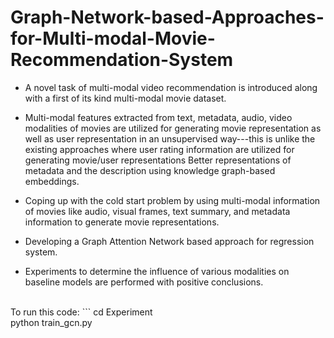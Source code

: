 # Graph-Network-based-Approaches-for-Multi-modal-Movie-Recommendation-System
 
* A novel task of multi-modal video recommendation is introduced along with a first of its kind multi-modal movie dataset.

* Multi-modal features extracted from text, metadata, audio, video modalities of movies are utilized  for generating movie representation as well as user representation in an unsupervised way---this is unlike the existing approaches where user rating information are utilized for generating movie/user representations
Better representations of metadata and the description using knowledge graph-based embeddings.

* Coping up with the cold start problem by using multi-modal information of movies like audio, visual frames, text summary, and metadata information to generate movie representations.
* Developing a Graph Attention Network based approach for regression system.

* Experiments to determine the influence of various modalities on baseline models are performed with positive conclusions.

<br/>
To run this code:
```
cd Experiment
<br/>
python train_gcn.py

```
